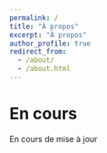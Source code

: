 ```yaml
---
permalink: /
title: "À propos"
excerpt: "À propos"
author_profile: true
redirect_from: 
  - /about/
  - /about.html
---
```


En cours
======
En cours de mise à jour